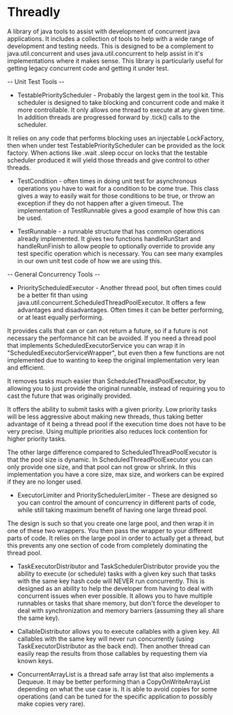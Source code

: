Threadly
========

A library of java tools to assist with development of concurrent java applications. It includes a collection of tools to help with a wide range of development and testing needs. This is designed to be a complement to java.util.concurrent and uses java.util.concurrent to help assist in it's implementations where it makes sense. This library is particularly useful for getting legacy concurrent code and getting it under test.

-- Unit Test Tools --

*    TestablePriorityScheduler - Probably the largest gem in the tool kit. This scheduler is designed to take blocking and concurrent code and make it more controllable. It only allows one thread to execute at any given time. In addition threads are progressed forward by .tick() calls to the scheduler.

It relies on any code that performs blocking uses an injectable LockFactory, then when under test TestablePriorityScheduler can be provided as the lock factory. When actions like .wait .sleep occur on locks that the testable scheduler produced it will yield those threads and give control to other threads.

*    TestCondition - often times in doing unit test for asynchronous operations you have to wait for a condition to be come true. This class gives a way to easily wait for those conditions to be true, or throw an exception if they do not happen after a given timeout. The implementation of TestRunnable gives a good example of how this can be used.

*    TestRunnable - a runnable structure that has common operations already implemented. It gives two functions handleRunStart and handleRunFinish to allow people to optionally override to provide any test specific operation which is necessary. You can see many examples in our own unit test code of how we are using this.

-- General Concurrency Tools --

*    PriorityScheduledExecutor - Another thread pool, but often times could be a better fit than using java.util.concurrent.ScheduledThreadPoolExecutor. It offers a few advantages and disadvantages. Often times it can be better performing, or at least equally performing.

It provides calls that can or can not return a future, so if a future is not necessary the performance hit can be avoided. If you need a thread pool that implements ScheduledExecutorService you can wrap it in "ScheduledExecutorServiceWrapper", but even then a few functions are not implemented due to wanting to keep the original implementation very lean and efficient.

It removes tasks much easier than ScheduledThreadPoolExecutor, by allowing you to just provide the original runnable, instead of requiring you to cast the future that was originally provided.

It offers the ability to submit tasks with a given priority. Low priority tasks will be less aggressive about making new threads, thus taking better advantage of it being a thread pool if the execution time does not have to be very precise. Using multiple priorities also reduces lock contention for higher priority tasks.

The other large difference compared to ScheduledThreadPoolExecutor is that the pool size is dynamic. In ScheduledThreadPoolExecutor you can only provide one size, and that pool can not grow or shrink. In this implementation you have a core size, max size, and workers can be expired if they are no longer used.

* ExecutorLimiter and PrioritySchedulerLimiter - These are designed so you can control the amount of concurrency in different parts of code, while still taking maximum benefit of having one large thread pool.

The design is such so that you create one large pool, and then wrap it in one of these two wrappers.  You then pass the wrapper to your different parts of code.  It relies on the large pool in order to actually get a thread, but this prevents any one section of code from completely dominating the thread pool.

*    TaskExecutorDistributor and TaskSchedulerDistributor provide you the ability to execute (or schedule) tasks with a given key such that tasks with the same key hash code will NEVER run concurrently. This is designed as an ability to help the developer from having to deal with concurrent issues when ever possible. It allows you to have multiple runnables or tasks that share memory, but don't force the developer to deal with synchronization and memory barriers (assuming they all share the same key).

*    CallableDistributor allows you to execute callables with a given key. All callables with the same key will never run concurrently (using TaskExecutorDistributor as the back end). Then another thread can easily reap the results from those callables by requesting them via known keys.

*    ConcurrentArrayList is a thread safe array list that also implements a Dequeue. It may be better performing than a CopyOnWriteArrayList depending on what the use case is. It is able to avoid copies for some operations (and can be tuned for the specific application to possibly make copies very rare).
